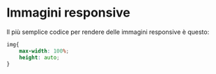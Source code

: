 # Immagini responsive

Il più semplice codice per rendere delle immagini responsive è questo:

```css
img{
    max-width: 100%;
    height: auto;
}
```
